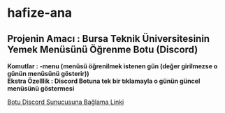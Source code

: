 # hafize-ana
## Projenin Amacı : Bursa Teknik Üniversitesinin Yemek Menüsünü Öğrenme Botu (Discord)
**Komutlar : -menu (menüsü öğrenilmek istenen gün (değer girilmezse o günün menüsünü gösterir))** </br>
**Ekstra Özelllik : Discord Botuna tek bir tıklamayla o günün güncel menüsünü göstermesi**






[Botu Discord Sunucusuna Bağlama Linki](https://discord.com/api/oauth2/authorize?client_id=1026865227377147985&permissions=8&scope=bot)
